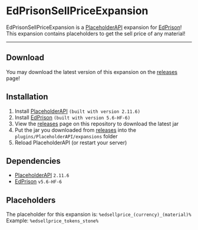 # EdPrisonSellPriceExpansion
EdPrisonSellPriceExpansion is a [PlaceholderAPI](https://www.spigotmc.org/resources/placeholderapi.6245/) expansion for [EdPrison](https://builtbybit.com/resources/edprison-core.24738/)!
<br>This expansion contains placeholders to get the sell price of any material!
***
## Download
You may download the latest version of this expansion on the [releases](https://github.com/DeOpping/EdPrisonSellPriceExpansion/releases) page!
## Installation
1. Install [PlaceholderAPI](https://www.spigotmc.org/resources/placeholderapi.6245/) <code>(built with version 2.11.6)</code>
2. Install [EdPrison](https://builtbybit.com/resources/edprison-core.24738/) <code>(built with version 5.6-HF-6)</code>
3. View the [releases](https://github.com/DeOpping/EdPrisonSellPriceExpansion/releases) page on this repository to download the latest jar
4. Put the jar you downloaded from [releases](https://github.com/DeOpping/EdPrisonSellPriceExpansion/releases) into the <code>plugins/PlaceholderAPI/expansions</code> folder
5. Reload PlaceholderAPI (or restart your server)
## Dependencies
- [PlaceholderAPI](https://www.spigotmc.org/resources/placeholderapi.6245/) <code>2.11.6</code>
- [EdPrison](https://builtbybit.com/resources/edprison-core.24738/) <code>v5.6-HF-6</code>
## Placeholders
The placeholder for this expansion is: <code>%edsellprice_(currency)_(material)%</code>
<br>Example: <code>%edsellprice_tokens_stone%</code>
